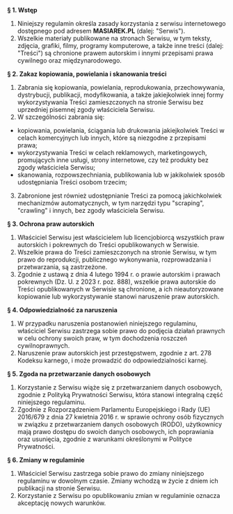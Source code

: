 **§ 1. Wstęp**

1. Niniejszy regulamin określa zasady korzystania z serwisu internetowego dostępnego pod adresem **MASIAREK.PL** (dalej: "Serwis").
2. Wszelkie materiały publikowane na stronach Serwisu, w tym teksty, zdjęcia, grafiki, filmy, programy komputerowe, a także inne treści (dalej: "Treści") są chronione prawem autorskim i innymi przepisami prawa cywilnego oraz międzynarodowego.

**§ 2. Zakaz kopiowania, powielania i skanowania treści**

1. Zabrania się kopiowania, powielania, reprodukowania, przechowywania, dystrybucji, publikacji, modyfikowania, a także jakiejkolwiek innej formy wykorzystywania Treści zamieszczonych na stronie Serwisu bez uprzedniej pisemnej zgody właściciela Serwisu.
2. W szczególności zabrania się:
- kopiowania, powielania, ściągania lub drukowania jakiejkolwiek Treści w celach komercyjnych lub innych, które są niezgodne z przepisami prawa;
- wykorzystywania Treści w celach reklamowych, marketingowych, promujących inne usługi, strony internetowe, czy też produkty bez zgody właściciela Serwisu;
- skanowania, rozpowszechniania, publikowania lub w jakikolwiek sposób udostępniania Treści osobom trzecim;
3. Zabronione jest również udostępnianie Treści za pomocą jakichkolwiek mechanizmów automatycznych, w tym narzędzi typu "scraping", "crawling" i innych, bez zgody właściciela Serwisu.

**§ 3. Ochrona praw autorskich**

1. Właściciel Serwisu jest właścicielem lub licencjobiorcą wszystkich praw autorskich i pokrewnych do Treści opublikowanych w Serwisie.
2. Wszelkie prawa do Treści zamieszczonych na stronie Serwisu, w tym prawo do reprodukcji, publicznego wykonywania, rozprowadzania i przetwarzania, są zastrzeżone.
3. Zgodnie z ustawą z dnia 4 lutego 1994 r. o prawie autorskim i prawach pokrewnych (Dz. U. z 2023 r. poz. 888), wszelkie prawa autorskie do Treści opublikowanych w Serwisie są chronione, a ich nieautoryzowane kopiowanie lub wykorzystywanie stanowi naruszenie praw autorskich.

**§ 4. Odpowiedzialność za naruszenia**

1. W przypadku naruszenia postanowień niniejszego regulaminu, właściciel Serwisu zastrzega sobie prawo do podjęcia działań prawnych w celu ochrony swoich praw, w tym dochodzenia roszczeń cywilnoprawnych.
2. Naruszenie praw autorskich jest przestępstwem, zgodnie z art. 278 Kodeksu karnego, i może prowadzić do odpowiedzialności karnej.

**§ 5. Zgoda na przetwarzanie danych osobowych**

1. Korzystanie z Serwisu wiąże się z przetwarzaniem danych osobowych, zgodnie z Polityką Prywatności Serwisu, która stanowi integralną część niniejszego regulaminu.
2. Zgodnie z Rozporządzeniem Parlamentu Europejskiego i Rady (UE) 2016/679 z dnia 27 kwietnia 2016 r. w sprawie ochrony osób fizycznych w związku z przetwarzaniem danych osobowych (RODO), użytkownicy mają prawo dostępu do swoich danych osobowych, ich poprawiania oraz usunięcia, zgodnie z warunkami określonymi w Polityce Prywatności.

**§ 6. Zmiany w regulaminie**

1. Właściciel Serwisu zastrzega sobie prawo do zmiany niniejszego regulaminu w dowolnym czasie. Zmiany wchodzą w życie z dniem ich publikacji na stronie Serwisu.
2. Korzystanie z Serwisu po opublikowaniu zmian w regulaminie oznacza akceptację nowych warunków.